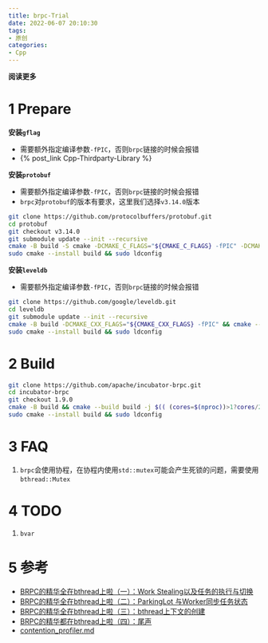 ```yaml
---
title: brpc-Trial
date: 2022-06-07 20:10:30
tags: 
- 原创
categories: 
- Cpp
---
```


**阅读更多**

<!--more-->

# 1 Prepare

**安装`gflag`**

* 需要额外指定编译参数`-fPIC`，否则`brpc`链接的时候会报错
* {% post_link Cpp-Thirdparty-Library %}

**安装`protobuf`**

* 需要额外指定编译参数`-fPIC`，否则`brpc`链接的时候会报错
* `brpc`对`protobuf`的版本有要求，这里我们选择`v3.14.0`版本

```sh
git clone https://github.com/protocolbuffers/protobuf.git
cd protobuf
git checkout v3.14.0
git submodule update --init --recursive
cmake -B build -S cmake -DCMAKE_C_FLAGS="${CMAKE_C_FLAGS} -fPIC" -DCMAKE_CXX_FLAGS="${CMAKE_CXX_FLAGS} -fPIC" && cmake --build build -j $(( (cores=$(nproc))>1?cores/2:1 ))
sudo cmake --install build && sudo ldconfig
```

**安装`leveldb`**

* 需要额外指定编译参数`-fPIC`，否则`brpc`链接的时候会报错

```sh
git clone https://github.com/google/leveldb.git
cd leveldb
git submodule update --init --recursive
cmake -B build -DCMAKE_CXX_FLAGS="${CMAKE_CXX_FLAGS} -fPIC" && cmake --build build -j $(( (cores=$(nproc))>1?cores/2:1 ))
sudo cmake --install build && sudo ldconfig
```

# 2 Build

```sh
git clone https://github.com/apache/incubator-brpc.git
cd incubator-brpc
git checkout 1.9.0
cmake -B build && cmake --build build -j $(( (cores=$(nproc))>1?cores/2:1 ))
sudo cmake --install build && sudo ldconfig
```

# 3 FAQ

1. `brpc`会使用协程，在协程内使用`std::mutex`可能会产生死锁的问题，需要使用`bthread::Mutex`

# 4 TODO

1. `bvar`

# 5 参考

* [BRPC的精华全在bthread上啦（一）：Work Stealing以及任务的执行与切换](https://zhuanlan.zhihu.com/p/294129746)
* [BRPC的精华全在bthread上啦（二）：ParkingLot 与Worker同步任务状态](https://zhuanlan.zhihu.com/p/346081659)
* [BRPC的精华全在bthread上啦（三）：bthread上下文的创建](https://zhuanlan.zhihu.com/p/347499412)
* [BRPC的精华都在bthread上啦（四）：尾声](https://zhuanlan.zhihu.com/p/350582218)
* [contention_profiler.md](https://github.com/apache/incubator-brpc/blob/master/docs/cn/contention_profiler.md)
